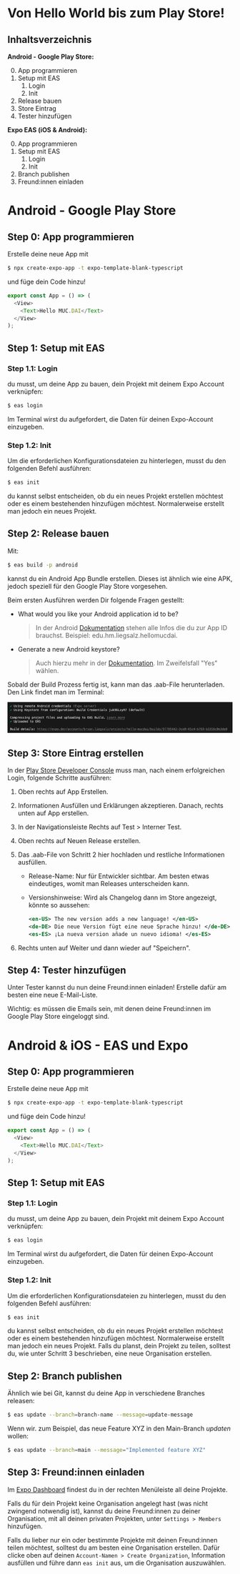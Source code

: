 # Von Hello World bis zum Play Store!

## Inhaltsverzeichnis

**Android - Google Play Store:**

0. App programmieren
1. Setup mit EAS
   1. Login
   2. Init
2. Release bauen
3. Store Eintrag
4. Tester hinzufügen

**Expo EAS (iOS & Android):**

0. App programmieren
1. Setup mit EAS
   1. Login
   2. Init
2. Branch publishen
3. Freund:innen einladen

# Android - Google Play Store

## Step 0: App programmieren

Erstelle deine neue App mit

```bash
$ npx create-expo-app -t expo-template-blank-typescript
```

und füge dein Code hinzu!

```typescript
export const App = () => (
  <View>
    <Text>Hello MUC.DAI</Text>
  </View>
);
```

## Step 1: Setup mit EAS

### Step 1.1: Login

du musst, um deine App zu bauen, dein Projekt mit deinem Expo Account verknüpfen:

```bash
$ eas login
```

Im Terminal wirst du aufgefordert, die Daten für deinen Expo-Account einzugeben.

### Step 1.2: Init

Um die erforderlichen Konfigurationsdateien zu hinterlegen, musst du den folgenden Befehl ausführen:

```bash
$ eas init
```

du kannst selbst entscheiden, ob du ein neues Projekt erstellen möchtest oder es einem bestehenden hinzufügen möchtest. Normalerweise erstellt man jedoch ein neues Projekt.

## Step 2: Release bauen

Mit:

```bash
$ eas build -p android
```

kannst du ein Android App Bundle erstellen. Dieses ist ähnlich wie eine APK, jedoch speziell für den Google Play Store vorgesehen.

Beim ersten Ausführen werden Dir folgende Fragen gestellt:

- What would you like your Android application id to be?

  > In der Android [Dokumentation](https://developer.android.com/build/configure-app-module) stehen alle Infos die du zur App ID brauchst. Beispiel: edu.hm.liegsalz.hellomucdai.

- Generate a new Android keystore?
  > Auch hierzu mehr in der [Dokumentation](https://developer.android.com/training/articles/keystore). Im Zweifelsfall "Yes" wählen.

Sobald der Build Prozess fertig ist, kann man das .aab-File herunterladen. Den Link findet man im Terminal:

![Build link](/step4_1.png)

## Step 3: Store Eintrag erstellen

In der [Play Store Developer Console](https://play.google.com/console) muss man, nach einem erfolgreichen Login, folgende Schritte ausführen:

1. Oben rechts auf App Erstellen.
2. Informationen Ausfüllen und Erklärungen akzeptieren. Danach, rechts unten auf App erstellen.
3. In der Navigationsleiste Rechts auf Test > Interner Test.
4. Oben rechts auf Neuen Release erstellen.
5. Das .aab-File von Schritt 2 hier hochladen und restliche Informationen ausfüllen.

   - Release-Name: Nur für Entwickler sichtbar. Am besten etwas eindeutiges, womit man Releases unterscheiden kann.
   - Versionshinweise: Wird als Changelog dann im Store angezeigt, könnte so aussehen:

     ```xml
     <en-US> The new version adds a new language! </en-US>
     <de-DE> Die neue Version fügt eine neue Sprache hinzu! </de-DE>
     <es-ES> ¡La nueva version añade un nuevo idioma! </es-ES>
     ```

6. Rechts unten auf Weiter und dann wieder auf "Speichern".

## Step 4: Tester hinzufügen

Unter Tester kannst du nun deine Freund:innen einladen! Erstelle dafür am besten eine neue E-Mail-Liste.

Wichtig: es müssen die Emails sein, mit denen deine Freund:innen im Google Play Store eingeloggt sind.

# Android & iOS - EAS und Expo

## Step 0: App programmieren

Erstelle deine neue App mit

```bash
$ npx create-expo-app -t expo-template-blank-typescript
```

und füge dein Code hinzu!

```typescript
export const App = () => (
  <View>
    <Text>Hello MUC.DAI</Text>
  </View>
);
```

## Step 1: Setup mit EAS

### Step 1.1: Login

du musst, um deine App zu bauen, dein Projekt mit deinem Expo Account verknüpfen:

```bash
$ eas login
```

Im Terminal wirst du aufgefordert, die Daten für deinen Expo-Account einzugeben.

### Step 1.2: Init

Um die erforderlichen Konfigurationsdateien zu hinterlegen, musst du den folgenden Befehl ausführen:

```bash
$ eas init
```

du kannst selbst entscheiden, ob du ein neues Projekt erstellen möchtest oder es einem bestehenden hinzufügen möchtest. Normalerweise erstellt man jedoch ein neues Projekt. Falls du planst, dein Projekt zu teilen, solltest du, wie unter Schritt 3 beschrieben, eine neue Organisation erstellen.

## Step 2: Branch publishen

Ähnlich wie bei Git, kannst du deine App in verschiedene Branches releasen:

```bash
$ eas update --branch=branch-name --message=update-message
```

Wenn wir. zum Beispiel, das neue Feature XYZ in den Main-Branch _updaten_ wollen:

```bash
$ eas update --branch=main --message="Implemented feature XYZ"
```

## Step 3: Freund:innen einladen

Im [Expo Dashboard](https://expo.dev) findest du in der rechten Menüleiste all deine Projekte.

Falls du für dein Projekt keine Organisation angelegt hast (was nicht zwingend notwendig ist), kannst du deine Freund:innen zu deiner Organisation, mit all deinen privaten Projekten, unter `Settings > Members` hinzufügen.

Falls du lieber nur ein oder bestimmte Projekte mit deinen Freund:innen teilen möchtest, solltest du am besten eine Organisation erstellen. Dafür clicke oben auf deinen `Account-Namen > Create Organization`, Information ausfüllen und führe dann `eas init` aus, um die Organisation auszuwählen.
